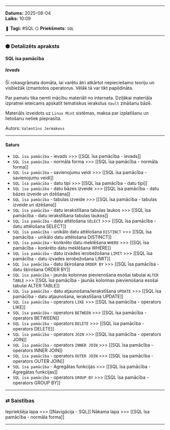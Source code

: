 ___

**Datums:** 2025-08-04   
**Laiks:** 10:09 

❚ **Tagi:** #SQL 
⌬ **Priekšmets:**  `SQL`

---
### ⬢ Detalizēts apraksts
#### SQL īsa pamācība

##### Ievads

Šī rokasgrāmata domāta, lai varētu ātri atkārtot nepieciešamo teoriju un visbiežāk izmantotos operatorus. Vēlāk tā var tikt papildināta.

Par pamatu tika ņemti mācību materiāli no interneta. Dziļākai materiāla izpratnei ieteicams apskatīt tematiskus ierakstus `Vault` zināšanu bāzē.

Materiāls izveidots uz `Linux Mint` sistēmas, maksa par izplatīšanu un lietošanu netiek pieprasīta.

Autors: `Valentīns Jermakovs`

---
#### Saturs

- `SQL īsa pamācība` - ievads >>> [[SQL īsa pamācība - ievads]]
- `SQL īsa pamācība` - normāla forma >>> [[SQL īsa pamācība - normāla forma]]
- `SQL īsa pamācība` - savienojumu veidi >>> [[SQL īsa pamācība - savienojumu veidi]]
- `SQL īsa pamācība` - datu tipi >>> [[SQL īsa pamācība - datu tipi]]
- `SQL īsa pamācība` - datu bāzes izveide >>> [[SQL īsa pamācība - datu bāzes izveide un dzēšana]]
- `SQL īsa pamācība` - tabulas izveide >>> [[SQL īsa pamācība - tabulas izveide un dzēšana]]
- `SQL īsa pamācība` - datu ierakstīšana tabulas laukos >>> [[SQL īsa pamācība - datu ierakstīšana tabulas laukos]]
- `SQL īsa pamācība` - datu attēlošana `SELECT` >>> [[SQL īsa pamācība - datu attēlošana SELECT]]
- `SQL īsa pamācība` - unikālo datu attēlošana `DISTINCT` >>> [[SQL īsa pamācība - unikālo datu attēlošana DISTINCT]]
- `SQL īsa pamācība` - konkrēto datu meklēšana `WHERE` >>> [[SQL īsa pamācība - konkrēto datu meklēšana WHERE]]
- `SQL īsa pamācība` - datu izvades ierobežošana `LIMIT` >>> [[SQL īsa pamācība - datu izvades ierobežošana LIMIT]]
- `SQL īsa pamācība` - datu šķirošana `ORDER BY` >>> [[SQL īsa pamācība - datu šķirošana ORDER BY]]
- `SQL īsa pamācība` - jaunās kolonnas pievienošana esošai tabulai `ALTER TABLE` >>>  [[SQL īsa pamācība - jaunās kolonnas pievienošana esošai tabulai ALTER TABLE]]
- `SQL īsa pamācība` - datu atjaunošana/ierakstīšana `UPDATE` >>>  [[SQL īsa pamācība - datu atjaunošana, ierakstīšana UPDATE]]
- `SQL īsa pamācība` - operators `LIKE` >>> [[SQL īsa pamācība - operators LIKE]]
- `SQL īsa pamācība` - operators `BETWEEN` >>> [[SQL īsa pamācība - operators BETWEEN]]
- `SQL īsa pamācība` - operators `DELETE` >>> [[SQL īsa pamācība - operators DELETE]]
- `SQL īsa pamācība` - operators `JOIN` >>> [[SQL īsa pamācība - operators JOIN]]
- `SQL īsa pamācība` - operators `INNER JOIN` >>> [[SQL īsa pamācība - operators INNER JOIN]]
- `SQL īsa pamācība` - operators `OUTER JOIN` >>> [[SQL īsa pamācība - operators OUTER JOIN]]
- `SQL īsa pamācība` - Agregātas funkcijas >>> [[SQL īsa pamācība - Agregātas funkcijas]]
- `SQL īsa pamācība` - operators `GROUP BY` >>> [[SQL īsa pamācība - operators GROUP BY]]


---
### ⇄ Saistības

Iepriekšēja lapa >>> [[Navigācija - SQL]]
Nākama lapa >>> [[SQL īsa pamācība - normāla forma]]

___